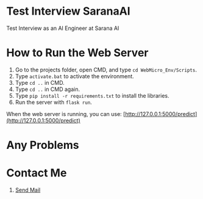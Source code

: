 # Test Interview SaranaAI
Test Interview as an AI Engineer at Sarana AI

# How to Run the Web Server

1. Go to the projects folder, open CMD, and type `cd WebMicro_Env/Scripts`.
2. Type `activate.bat` to activate the environment.
3. Type `cd ..` in CMD.
4. Type `cd ..` in CMD again.
5. Type `pip install -r requirements.txt` to install the libraries.
6. Run the server with `flask run`.

When the web server is running, you can use: [http://127.0.0.1:5000/predict](http://127.0.0.1:5000/predict)

# Any Problems

# Contact Me
1. [Send Mail](mailto:anandaraufm@gmail.com)

